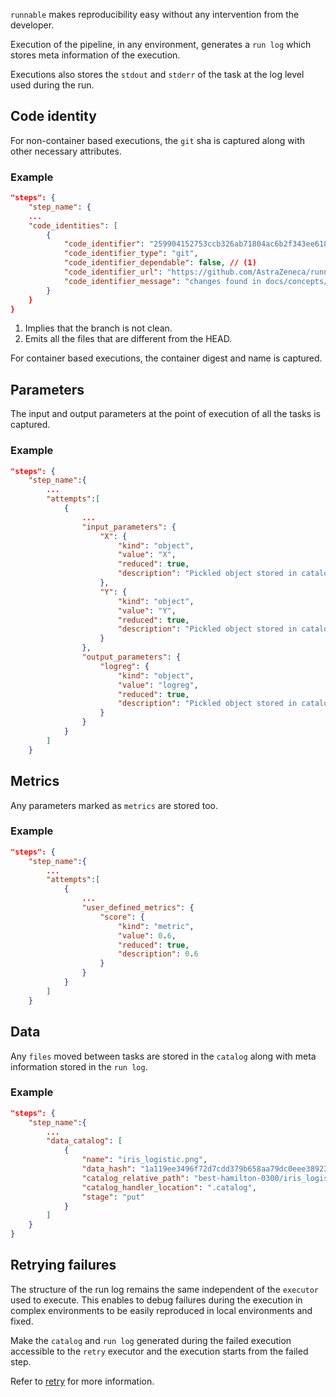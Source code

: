 ```runnable``` makes reproducibility easy without any intervention from the developer.

Execution of the pipeline, in any environment, generates a ```run log``` which stores meta information of the
execution.

Executions also stores the ```stdout``` and ```stderr```
of the task at the log level used during the run.


## Code identity

For non-container based executions, the ```git``` sha is captured along with
other necessary attributes.

### Example

```json linenums="1"
"steps": {
    "step_name": {
    ...
    "code_identities": [
        {
            "code_identifier": "259904152753ccb326ab71804ac6b2f343ee6182",
            "code_identifier_type": "git",
            "code_identifier_dependable": false, // (1)
            "code_identifier_url": "https://github.com/AstraZeneca/runnable.git",
            "code_identifier_message": "changes found in docs/concepts/run-log.md" // (2)
        }
    }
}
```

1. Implies that the branch is not clean.
2. Emits all the files that are different from the HEAD.


For container based executions, the container digest and name is captured.

## Parameters

The input and output parameters at the point of execution of all the tasks is captured.

### Example

```json linenums="1"
"steps": {
    "step_name":{
        ...
        "attempts":[
            {
                ...
                "input_parameters": {
                    "X": {
                        "kind": "object",
                        "value": "X",
                        "reduced": true,
                        "description": "Pickled object stored in catalog as: X"
                    },
                    "Y": {
                        "kind": "object",
                        "value": "Y",
                        "reduced": true,
                        "description": "Pickled object stored in catalog as: Y"
                    }
                },
                "output_parameters": {
                    "logreg": {
                        "kind": "object",
                        "value": "logreg",
                        "reduced": true,
                        "description": "Pickled object stored in catalog as: logreg"
                    }
                }
            }
        ]
    }

```

## Metrics

Any parameters marked as ```metrics``` are stored too.


### Example

```json linenums="1"
"steps": {
    "step_name":{
        ...
        "attempts":[
            {
                ...
                "user_defined_metrics": {
                    "score": {
                        "kind": "metric",
                        "value": 0.6,
                        "reduced": true,
                        "description": 0.6
                    }
                }
            }
        ]
    }

```

## Data

Any ```files``` moved between tasks are stored in the ```catalog``` along with
meta information stored in the ```run log```.

### Example

```json linenums="1"
"steps": {
    "step_name":{
        ...
        "data_catalog": [
            {
                "name": "iris_logistic.png",
                "data_hash": "1a119ee3496f72d7cdd379b658aa79dc0eee38923d270ef7adf61dcb8f033f06",
                "catalog_relative_path": "best-hamilton-0300/iris_logistic.png",
                "catalog_handler_location": ".catalog",
                "stage": "put"
            }
        ]
    }
}

```


## Retrying failures

The structure of the run log remains the same independent of the ```executor``` used to execute.
This enables to debug failures during the execution in complex environments to be easily
reproduced in local environments and fixed.

Make the ```catalog``` and ```run log``` generated during the failed execution
accessible to the ```retry``` executor and the execution starts from the failed
step.

Refer to [retry](../configurations/executors/retry.md) for more information.
